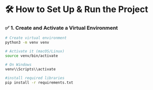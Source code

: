 # 🛠️ How to Set Up & Run the Project

### ✅ 1. Create and Activate a Virtual Environment

```bash
# Create virtual environment
python3 -m venv venv

# Activate it (macOS/Linux)
source venv/bin/activate

# On Windows
venv\\Scripts\\activate

#install required libraries
pip install -r requirements.txt
